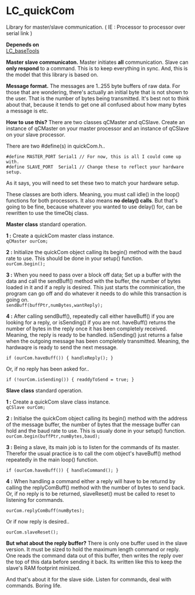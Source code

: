 # LC_quickCom
Library for master/slave communication. ( IE : Processor to processor over serial link )

**Depeneds on**  
[LC_baseTools](https://github.com/leftCoast/LC_baseTools)

**Master slave communicaton.** Master initiates **all** communication. Slave can **only respond** to a command. This is to keep everything in sync. And, this is the model that this library is based on.

**Message format.** The messages are 1..255 byte buffers of raw data. For those that are wondering, there's actually an initial byte that is not shown to the user. That is the number of bytes being transmitted. It's best not to think about that, because it tends to get one all confused about how many bytes a message is etc.

**How to use this?** There are two classes qCMaster and qCSlave. Create an instance of qCMaster on your master processor and an instance of qCSlave on your slave processor. 

There are two #define(s) in quickCom.h..
```
#define MASTER_PORT	Serial1	// For now, this is all I could come up with.
#define SLAVE_PORT	Serial1	// Change these to reflect your hardware setup.
```
As it says, you will need to set these two to match your hardware setup.

These classes are both idlers. Meaning, you must call idle() in the loop() functions for both processors. It also means **no delay() calls**. But that's going to be fine, because whatever you wanted to use delay() for, can be rewritten to use the timeObj class.

**Master class** standard operation.  


**1 :** Create a quickCom master class instance.  
```qCMaster ourCom;```

**2 :** Initialize the quickCom object calling its begin() method with the baud rate to use. This should be done in your setup() function.  
```ourCom.begin();```

**3 :** When you need to pass over a block off data; Set up a buffer with the data and call the sendBuff() method with the buffer, the number of bytes loaded in it and if a reply is desired. This just starts the comminication, the program can go off and do whatever it needs to do while this transaction is going on.  
```sendBuff(buffPtr,numBytes,wantReply);```

**4 :** After calling sendBuff(), repeatedly call either haveBuff() if you are looking for a reply, or isSending() if you are not. haveBuff() returns the number of bytes in the reply once it has been completely received. Meaning, the reply is ready to be handled. isSending() just returns a false when the outgoing message has been completely transmitted. Meaning, the hardwaqre is ready to send the next message.  

```if (ourCom.haveBuff()) { handleReply(); }```  

Or, if no reply has been asked for..  

```if (!ourCom.isSending()) { readdyToSend = true; }```  


**Slave class** standard operation.

**1 :** Create a quickCom slave class instance.  
```qCSlave ourCom;```

**2 :** Initialse the quickCom object calling its begin() method with the address of the message buffer, the number of bytes that the message buffer can hold and the baud rate to use.  This is usualy done in your setup() function.  
```ourCom.begin(buffPtr,numBytes,baud);```  

**3 :** Being a slave, its main job is to listen for the commands of its master. Therefor the usual practice is to call the com object's haveBuff() method repeatedly in the main loop() function.  

```if (ourCom.haveBuff()) { handleCommand(); }```   

**4 :** When handling a command either a reply will have to be returnd by calling the replyComBuff() method with the number of bytes to send back. Or, if no reply is to be returned, slaveReset() must be called to reset to listening for commands.  

```ourCom.replyComBuff(numBytes);```  

Or if now reply is desired..  

```ourCom.slaveReset();```   

**But what about the reply buffer?** There is only one buffer used in the slave version. It must be sized to hold the maximum length command or reply. One reads the command data out of this buffer, then writes the reply over the top of this data before sending it back. Its written like this to keep the slave's RAM footprint miniized.


And that's about it for the slave side. Listen for commands, deal with commands. Boring life.
